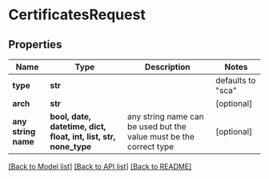 # CertificatesRequest


## Properties
Name | Type | Description | Notes
------------ | ------------- | ------------- | -------------
**type** | **str** |  | defaults to "sca"
**arch** | **str** |  | [optional] 
**any string name** | **bool, date, datetime, dict, float, int, list, str, none_type** | any string name can be used but the value must be the correct type | [optional]

[[Back to Model list]](../README.md#documentation-for-models) [[Back to API list]](../README.md#documentation-for-api-endpoints) [[Back to README]](../README.md)


